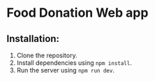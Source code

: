 # Food Donation Web app

## Installation:

1. Clone the repository.
2. Install dependencies using `npm install`.
3. Run the server using `npm run dev`.
